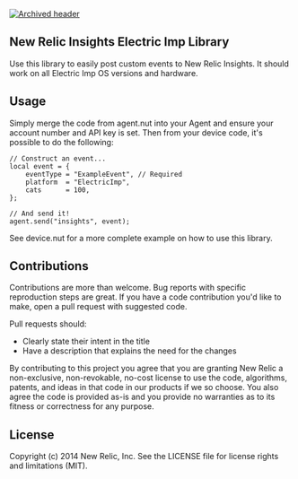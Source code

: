 [![Archived header](https://github.com/newrelic/open-source-office/raw/master/examples/categories/images/Archived.png)](https://github.com/newrelic/open-source-office/blob/master/examples/categories/index.md#archived)

## New Relic Insights Electric Imp Library

Use this library to easily post custom events to New Relic Insights.  It should work on all Electric Imp OS versions and hardware.

## Usage
Simply merge the code from agent.nut into your Agent and ensure your account number and API key is set.  Then from your device code, it's possible to do the following:

    // Construct an event...
    local event = {
        eventType = "ExampleEvent", // Required
        platform  = "ElectricImp",
        cats      = 100,
    };
    
    // And send it!
    agent.send("insights", event);

See device.nut for a more complete example on how to use this library.

## Contributions
Contributions are more than welcome. Bug reports with specific reproduction
steps are great. If you have a code contribution you'd like to make, open a
pull request with suggested code.

Pull requests should:

 * Clearly state their intent in the title
 * Have a description that explains the need for the changes

By contributing to this project you agree that you are granting New Relic a
non-exclusive, non-revokable, no-cost license to use the code, algorithms,
patents, and ideas in that code in our products if we so choose. You also agree
the code is provided as-is and you provide no warranties as to its fitness or
correctness for any purpose.

## License
Copyright (c) 2014 New Relic, Inc. See the LICENSE file for license rights and limitations (MIT).

